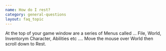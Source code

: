 ```yaml
---
name: How do I rest?
category: general-questions
layout: faq_topic
---
```

At the top of your game window are a series of Menus called ... File, World, Inventorym Character, Abilities etc .... Move the mouse over World then scroll down to Rest.